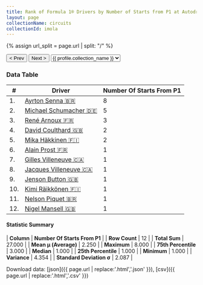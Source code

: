 ```yaml
---
title: Rank of Formula 1® Drivers by Number of Starts from P1 at Autodromo Enzo e Dino Ferrari
layout: page
collectionName: circuits
collectionId: imola
---
```


{% assign url_split = page.url | split: "/" %}
<div id="collection-navigation">
<button onclick="selector.options[selector.selectedIndex-1].value && (window.location = selector.options[selector.selectedIndex-1].value);">&lt; Prev</button>
<button onclick="selector.options[selector.selectedIndex+1].value && (window.location = selector.options[selector.selectedIndex+1].value);">Next &gt;</button>
<select id="selector" onchange="this.options[this.selectedIndex].value && (window.location = this.options[this.selectedIndex].value);">
  {% for collectionId in site.data[page.collectionName].refs %}
    {% if collectionId == page.collectionId %}
      {% assign selected = "selected" %}
    {% else %}
      {% assign selected = "" %}
    {% endif %}
    {% assign profile = site.data[page.collectionName][collectionId].profile %}
    <option value="/f1/{{ page.collectionName }}/{{ collectionId }}/{{ url_split[4] }}" {{ selected }}>{{ profile.collection_name }}</option>
  {% endfor %}
</select>
</div>

<canvas id="chart" width="400" height="180"></canvas>
<script>
var data = {
    "datasets": [
        {
            "backgroundColor": [
                "#9C8E8D",
                "#9C8E8D",
                "#9C8E8D",
                "#9C8E8D",
                "#9C8E8D",
                "#9C8E8D",
                "#9C8E8D",
                "#9C8E8D",
                "#9C8E8D",
                "#9C8E8D",
                "#9C8E8D",
                "#9C8E8D"
            ],
            "borderColor": [
                "#1D181E",
                "#1D181E",
                "#1D181E",
                "#1D181E",
                "#1D181E",
                "#1D181E",
                "#1D181E",
                "#1D181E",
                "#1D181E",
                "#1D181E",
                "#1D181E",
                "#1D181E"
            ],
            "borderWidth": 1,
            "data": [
                8.0,
                5.0,
                3.0,
                2.0,
                2.0,
                1.0,
                1.0,
                1.0,
                1.0,
                1.0,
                1.0,
                1.0
            ],
            "label": "Number Of Starts From P1"
        }
    ],
    "labels": [
        "Ayrton Senna",
        "Michael Schumacher",
        "René Arnoux",
        "David Coulthard",
        "Mika Häkkinen",
        "Alain Prost",
        "Gilles Villeneuve",
        "Jacques Villeneuve",
        "Jenson Button",
        "Kimi Räikkönen",
        "Nelson Piquet",
        "Nigel Mansell"
    ]
};
var options = {
  legend: {
    display: false
  },
  scales: {
    xAxes: [{
      ticks: {
        beginAtZero: true,
        maxRotation: 180,
        display: window.innerWidth > 800
      }
    }],
    yAxes: [{
      ticks: {
        beginAtZero: true
      }
    }]
  },
  onResize: function(chart, size) {
    chart.options.scales.xAxes[0].ticks.display = size.width > 800;
  }
};
var chart = new Chart("chart", {
    data: data,
    type: 'bar',
    options: options
});
</script>



### Data Table

| # | Driver | Number Of Starts From P1 |
|--|--|--|
| 1. | [Ayrton Senna 🇧🇷](/f1/drivers/senna) | 8 |
| 2. | [Michael Schumacher 🇩🇪](/f1/drivers/michael_schumacher) | 5 |
| 3. | [René Arnoux 🇫🇷](/f1/drivers/arnoux) | 3 |
| 4. | [David Coulthard 🇬🇧](/f1/drivers/coulthard) | 2 |
| 5. | [Mika Häkkinen 🇫🇮](/f1/drivers/hakkinen) | 2 |
| 6. | [Alain Prost 🇫🇷](/f1/drivers/prost) | 1 |
| 7. | [Gilles Villeneuve 🇨🇦](/f1/drivers/gilles_villeneuve) | 1 |
| 8. | [Jacques Villeneuve 🇨🇦](/f1/drivers/villeneuve) | 1 |
| 9. | [Jenson Button 🇬🇧](/f1/drivers/button) | 1 |
| 10. | [Kimi Räikkönen 🇫🇮](/f1/drivers/raikkonen) | 1 |
| 11. | [Nelson Piquet 🇧🇷](/f1/drivers/piquet) | 1 |
| 12. | [Nigel Mansell 🇬🇧](/f1/drivers/mansell) | 1 |

#### Statistic Summary

| **Column** | **Number Of Starts From P1** |
| **Row Count** | 12 |
| **Total Sum** | 27.000 |
| **Mean μ (Average)** | 2.250 |
| **Maximum** | 8.000 |
| **75th Percentile** | 3.000 |
| **Median** | 1.000 |
| **25th Percentile** | 1.000 |
| **Minimum** | 1.000 |
| **Variance** | 4.354 |
| **Standard Deviation σ** | 2.087 |

Download data: [json]({{ page.url | replace:'.html','.json' }}), [csv]({{ page.url | replace:'.html','.csv' }})
